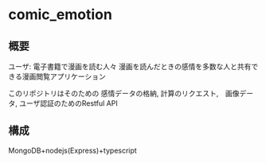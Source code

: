 # comic_emotion
## 概要
ユーザ: 電子書籍で漫画を読む人々
漫画を読んだときの感情を多数な人と共有できる漫画閲覧アプリケーション

このリポジトリはそのための
感情データの格納, 計算のリクエスト,　画像データ, ユーザ認証のためのRestful API

## 構成
MongoDB+nodejs(Express)+typescript
